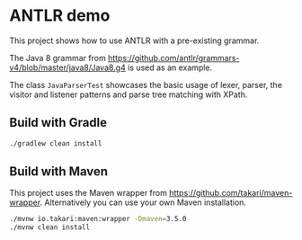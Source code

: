# ANTLR demo


This project shows how to use ANTLR with a pre-existing grammar.

The Java 8 grammar from https://github.com/antlr/grammars-v4/blob/master/java8/Java8.g4 is used as an example.

The class `JavaParserTest` showcases the basic usage of lexer, parser, the visitor and listener patterns and parse tree 
matching with XPath.

## Build with Gradle

```sh
./gradlew clean install
```

## Build with Maven

This project uses the Maven wrapper from https://github.com/takari/maven-wrapper.
Alternatively you can use your own Maven installation.

```sh
./mvnw io.takari:maven:wrapper -Dmaven=3.5.0 
./mvnw clean install
```
